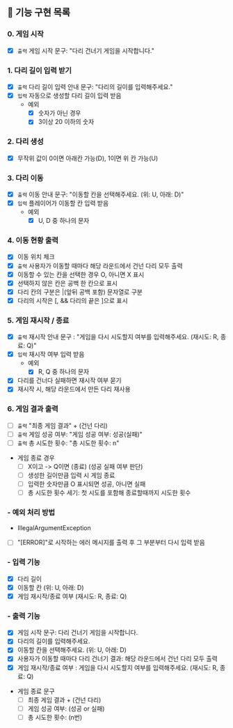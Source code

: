## 🚀 기능 구현 목록

### 0. 게임 시작
- [X] `출력` 게임 시작 문구: "다리 건너기 게임을 시작합니다."
### 1. 다리 길이 입력 받기
- [X] `출력` 다리 길이 입력 안내 문구: "다리의 길이를 입력해주세요."
- [X] `입력` 자동으로 생성할 다리 길이 입력 받음
  - 예외
    - [X] 숫자가 아닌 경우
    - [X] 3이상 20 이하의 숫자
### 2. 다리 생성
- [X] 무작위 값이 0이면 아래칸 가능(D), 1이면 위 칸 가능(U)
### 3. 다리 이동
- [X] `출력` 이동 안내 문구: "이동할 칸을 선택해주세요. (위: U, 아래: D)"
- [X] `입력` 플레이어가 이동할 칸 입력 받음
  - 예외 
    - [X] U, D 중 하나의 문자
### 4. 이동 현황 출력
- [X] 이동 위치 체크
- [X] `출력` 사용자가 이동할 때마다 해당 라운드에서 건넌 다리 모두 출력
- [X] 이동할 수 있는 칸을 선택한 경우 O, 아니면 X 표시
- [X] 선택하지 않은 칸은 공백 한 칸으로 표시
- [X] 다리 칸의 구분은 |(앞뒤 공백 포함) 문자열로 구분
- [X] 다리의 시작은 [, && 다리의 끝은 ]으로 표시
### 5. 게임 재시작 / 종료
- [X] `출력` 재시작 안내 문구 : "게임을 다시 시도할지 여부를 입력해주세요. (재시도: R, 종료: Q)"
- [X] `입력` 재시작 여부 입력 받음
  - 예외
    - [X] R, Q 중 하나의 문자
- [X] 다리를 건너다 실패하면 재시작 여부 묻기
- [X] 재시작 시, 해당 라운드에서 만든 다리 재사용
### 6. 게임 결과 출력
- [ ] `출력` "최종 게임 결과" + (건넌 다리)
- [ ] `출력` 게임 성공 여부: "게임 성공 여부: 성공(실패)"
- [ ] `출력` 총 시도한 횟수: "총 시도한 횟수: n"
- 게임 종료 경우
    - [ ] X이고 -> Q이면 (종료) (성공 실패 여부 판단)
    - [ ] 생성한 길이만큼 입력 시 게임 종료
    - [ ] 입력한 숫자만큼 O 표시되면 성공, 아니면 실패
    - [ ] 총 시도한 횟수 세기: 첫 시도를 포함해 종료할때까지 시도한 횟수

### - 예외 처리 방법 
- IllegalArgumentException
- [ ] "[ERROR]"로 시작하는 에러 메시지를 출력 후 그 부분부터 다시 입력 받음

### - 입력 기능
- [X] 다리 길이
- [X] 이동할 칸 (위: U, 아래: D)
- [X] 게임 재시작/종료 여부 (재시도: R, 종료: Q)

### - 출력 기능
- [X] 게임 시작 문구: 다리 건너기 게임을 시작합니다.
- [X] 다리의 길이를 입력해주세요.
- [X] 이동할 칸을 선택해주세요. (위: U, 아래: D)
- [X] 사용자가 이동할 때마다 다리 건너기 결과: 해당 라운드에서 건넌 다리 모두 출력
- [X] 게임 재시작/종료 여부 : 게임을 다시 시도할지 여부를 입력해주세요. (재시도: R, 종료: Q)
- 게임 종료 문구
    - [ ] 최종 게임 결과 + (건넌 다리)
    - [ ] 게임 성공 여부: (성공 or 실패)
    - [ ] 총 시도한 횟수: (n번)